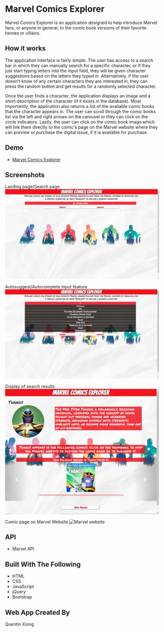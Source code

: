 # Marvel Comics Explorer
Marvel Comics Explorer is an application designed to help introduce Marvel fans, or anyone in general, to the comic book versions of their favorite heroes or villains. 

## How it works
The application interface is fairly simple. The user has access to a search bar in which they can manually search for a specific character, or if they just start typing letters into the input field, they will be given character suggestions based on the letters they typed in. Alternatively, if the user doesn't know of any certain characters they are interested in, they can press the random button and get results for a randomly selected character.

Once the user finds a character, the application displays an image and a short description of the character (if it exists in the database). Most importantly, the application also returns a list of the available comic books that the character appears in. The user can scroll through the comic books list via the left and right arrows on the carousel or they can click on the circle indicators. Lastly, the user can click on the comic book image which will link them directly to the comic's page on the Marvel website where they can preview or purchase the digital issue, if it is available for purchase. 

## Demo
- [Marvel Comics Explorer](https://quexiong.github.io/MarvelComicsExplorer/)

## Screenshots
Landing page/Search page
![Landing Page](images/landingpage.jpg)

Autosuggest/Autocomplete input feature
![search feature](images/example_auto_suggestions.jpg)

Display of search results
![display results](images/display_results.jpg)

Comic page on Marvel Website
![Marvel website](images/marvel_website)

## API
- Marvel API

## Built With The Following 
- HTML 
- CSS
- JavaScript
- jQuery
- Bootstrap

## Web App Created By
Quentin Xiong

